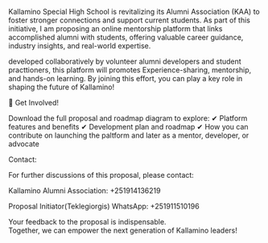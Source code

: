 
Kallamino Special High School is revitalizing its Alumni Association (KAA) to foster stronger connections and support current students. As part of this initiative, I am proposing  an online mentorship platform that links accomplished alumni with students, offering valuable career guidance, industry insights, and real-world expertise.

developed collaboratively by volunteer alumni developers and student practtioners, this platform will promotes Experience-sharing, mentorship, and hands-on learning. By joining this effort, you can play a key role in shaping the future of Kallamino!

📢 Get Involved!

Download the full proposal and roadmap diagram to explore:
✔ Platform features and benefits
✔ Development plan and roadmap
✔ How you can contribute on launching the paltform  and later as a mentor, developer, or advocate

Contact:

For further discussions of this proposal, please contact:

Kallamino Alumni Association: +251914136219

Proposal Initiator(Teklegiorgis) WhatsApp: +251911510196 

Your feedback to the proposal is indispensable.  
Together, we can empower the next generation of Kallamino leaders!
